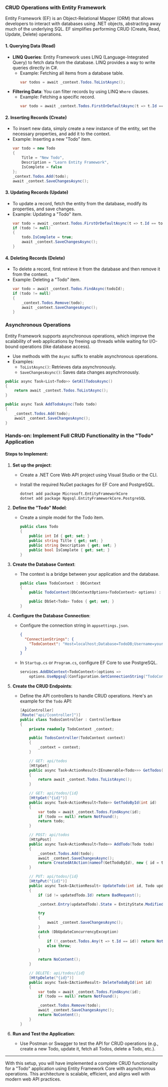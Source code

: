 ### CRUD Operations with Entity Framework

Entity Framework (EF) is an Object-Relational Mapper (ORM) that allows developers to interact with databases using .NET objects, abstracting away much of the underlying SQL. EF simplifies performing CRUD (Create, Read, Update, Delete) operations. 

#### 1. **Querying Data (Read)**
   - **LINQ Queries**: Entity Framework uses LINQ (Language-Integrated Query) to fetch data from the database. LINQ provides a way to write queries directly in C#.
     - Example: Fetching all items from a database table.
       ```csharp
       var todos = await _context.Todos.ToListAsync();
       ```
   - **Filtering Data**: You can filter records by using LINQ `Where` clauses.
     - Example: Fetching a specific record.
       ```csharp
       var todo = await _context.Todos.FirstOrDefaultAsync(t => t.Id == todoId);
       ```

#### 2. **Inserting Records (Create)**
   - To insert new data, simply create a new instance of the entity, set the necessary properties, and add it to the context. 
   - Example: Inserting a new "Todo" item.
     ```csharp
     var todo = new Todo
     {
         Title = "New Todo",
         Description = "Learn Entity Framework",
         IsComplete = false
     };
     _context.Todos.Add(todo);
     await _context.SaveChangesAsync();
     ```

#### 3. **Updating Records (Update)**
   - To update a record, fetch the entity from the database, modify its properties, and save changes.
   - Example: Updating a "Todo" item.
     ```csharp
     var todo = await _context.Todos.FirstOrDefaultAsync(t => t.Id == todoId);
     if (todo != null)
     {
         todo.IsComplete = true;
         await _context.SaveChangesAsync();
     }
     ```

#### 4. **Deleting Records (Delete)**
   - To delete a record, first retrieve it from the database and then remove it from the context.
   - Example: Deleting a "Todo" item.
     ```csharp
     var todo = await _context.Todos.FindAsync(todoId);
     if (todo != null)
     {
         _context.Todos.Remove(todo);
         await _context.SaveChangesAsync();
     }
     ```

### Asynchronous Operations

Entity Framework supports asynchronous operations, which improve the scalability of web applications by freeing up threads while waiting for I/O-bound operations (like database access).

- Use methods with the `Async` suffix to enable asynchronous operations.
- Examples:
   - `ToListAsync()`: Retrieves data asynchronously.
   - `SaveChangesAsync()`: Saves data changes asynchronously.

```csharp
public async Task<List<Todo>> GetAllTodosAsync()
{
    return await _context.Todos.ToListAsync();
}

public async Task AddTodoAsync(Todo todo)
{
    _context.Todos.Add(todo);
    await _context.SaveChangesAsync();
}
```

### Hands-on: Implement Full CRUD Functionality in the "Todo" Application

#### Steps to Implement:

1. **Set up the project**:
   - Create a .NET Core Web API project using Visual Studio or the CLI.
   - Install the required NuGet packages for EF Core and PostgreSQL.

     ```bash
     dotnet add package Microsoft.EntityFrameworkCore
     dotnet add package Npgsql.EntityFrameworkCore.PostgreSQL
     ```

2. **Define the "Todo" Model**:
   - Create a simple model for the Todo item.
     ```csharp
     public class Todo
     {
         public int Id { get; set; }
         public string Title { get; set; }
         public string Description { get; set; }
         public bool IsComplete { get; set; }
     }
     ```

3. **Create the Database Context**:
   - The context is a bridge between your application and the database.
     ```csharp
     public class TodoContext : DbContext
     {
         public TodoContext(DbContextOptions<TodoContext> options) : base(options) {}

         public DbSet<Todo> Todos { get; set; }
     }
     ```

4. **Configure the Database Connection**:
   - Configure the connection string in `appsettings.json`.
     ```json
     {
       "ConnectionStrings": {
         "TodoContext": "Host=localhost;Database=TodoDB;Username=youruser;Password=yourpassword"
       }
     }
     ```

   - In `Startup.cs` or `Program.cs`, configure EF Core to use PostgreSQL.
     ```csharp
     services.AddDbContext<TodoContext>(options =>
         options.UseNpgsql(Configuration.GetConnectionString("TodoContext")));
     ```

5. **Create the CRUD Endpoints**:
   - Define the API controllers to handle CRUD operations. Here's an example for the `Todo` API:

     ```csharp
     [ApiController]
     [Route("api/[controller]")]
     public class TodosController : ControllerBase
     {
         private readonly TodoContext _context;

         public TodosController(TodoContext context)
         {
             _context = context;
         }

         // GET: api/todos
         [HttpGet]
         public async Task<ActionResult<IEnumerable<Todo>>> GetTodos()
         {
             return await _context.Todos.ToListAsync();
         }

         // GET: api/todos/{id}
         [HttpGet("{id}")]
         public async Task<ActionResult<Todo>> GetTodoById(int id)
         {
             var todo = await _context.Todos.FindAsync(id);
             if (todo == null) return NotFound();
             return todo;
         }

         // POST: api/todos
         [HttpPost]
         public async Task<ActionResult<Todo>> AddTodo(Todo todo)
         {
             _context.Todos.Add(todo);
             await _context.SaveChangesAsync();
             return CreatedAtAction(nameof(GetTodoById), new { id = todo.Id }, todo);
         }

         // PUT: api/todos/{id}
         [HttpPut("{id}")]
         public async Task<IActionResult> UpdateTodo(int id, Todo updatedTodo)
         {
             if (id != updatedTodo.Id) return BadRequest();

             _context.Entry(updatedTodo).State = EntityState.Modified;

             try
             {
                 await _context.SaveChangesAsync();
             }
             catch (DbUpdateConcurrencyException)
             {
                 if (!_context.Todos.Any(t => t.Id == id)) return NotFound();
                 else throw;
             }

             return NoContent();
         }

         // DELETE: api/todos/{id}
         [HttpDelete("{id}")]
         public async Task<IActionResult> DeleteTodoById(int id)
         {
             var todo = await _context.Todos.FindAsync(id);
             if (todo == null) return NotFound();

             _context.Todos.Remove(todo);
             await _context.SaveChangesAsync();
             return NoContent();
         }
     }
     ```

6. **Run and Test the Application**:
   - Use Postman or Swagger to test the API for CRUD operations (e.g., create a new Todo, update it, fetch all Todos, delete a Todo, etc.).

---

With this setup, you will have implemented a complete CRUD functionality for a "Todo" application using Entity Framework Core with asynchronous operations. This architecture is scalable, efficient, and aligns well with modern web API practices.
